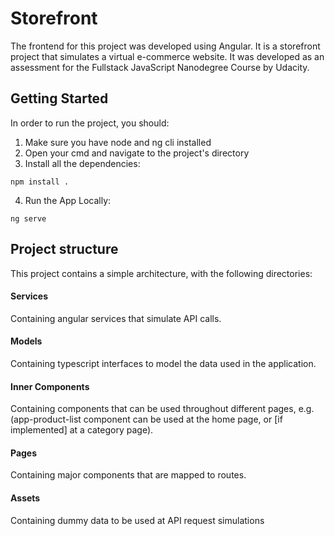 # Storefront 

The frontend for this project was developed using Angular. It is a storefront project that simulates a virtual e-commerce website.
It was developed as an assessment for the Fullstack JavaScript Nanodegree Course by Udacity. 

## Getting Started

In order to run the project, you should:

1. Make sure you have node and ng cli installed
2. Open your cmd and navigate to the project's directory
3. Install all the dependencies:
```
npm install .
```
4. Run the App Locally:
```
ng serve
```

## Project structure

This project contains a simple architecture, with the following directories:

#### Services
Containing angular services that simulate API calls.

#### Models
Containing typescript interfaces to model the data used in the application.

#### Inner Components
Containing components that can be used throughout different pages, e.g. (app-product-list component can be used at the home page, or [if implemented] at a category page).

#### Pages
Containing major components that are mapped to routes.

#### Assets
Containing dummy data to be used at API request simulations
